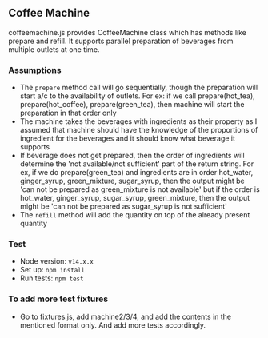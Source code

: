 ## Coffee Machine

coffeemachine.js provides CoffeeMachine class which has methods like prepare and refill. It supports parallel preparation of beverages from multiple outlets at one time.

### Assumptions

-   The `prepare` method call will go sequentially, though the preparation will start a/c to the availability of outlets. For ex: if we call prepare(hot_tea), prepare(hot_coffee), prepare(green_tea), then machine will start the preparation in that order only
-   The machine takes the beverages with ingredients as their property as I assumed that machine should have the knowledge of the proportions of ingredient for the beverages and it should know what beverage it supports
-   If beverage does not get prepared, then the order of ingredients will determine the 'not available/not sufficient' part of the return string. For ex, if we do prepare(green_tea) and ingredients are in order hot_water, ginger_syrup, green_mixture, sugar_syrup, then the output might be 'can not be prepared as green_mixture is not available' but if the order is hot_water, ginger_syrup, sugar_syrup, green_mixture, then the output might be 'can not be prepared as sugar_syrup is not sufficient'
-   The `refill` method will add the quantity on top of the already present quantity

### Test

-   Node version: `v14.x.x`
-   Set up: `npm install`
-   Run tests: `npm test`

### To add more test fixtures

-   Go to fixtures.js, add machine2/3/4, and add the contents in the mentioned format only. And add more tests accordingly.
